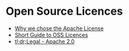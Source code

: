 # Open Source Licences

* [Why we chose the Apache License](http://www.getchef.com/blog/2009/08/11/why-we-chose-the-apache-license/)
* [Short Guide to OSS Licences](http://www.smashingmagazine.com/2010/03/24/a-short-guide-to-open-source-and-similar-licenses/)
* [tl;dr;Legal - Apache 2.0](http://www.tldrlegal.com/license/apache-license-2.0-(apache-2.0))
